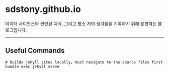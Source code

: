 # sdstony.github.io

데이터 사이언스와 관련된 지식, 그리고 평소 저의 생각들을 기록하기 위해 운영하는 블로그입니다. 

---

## Useful Commands

```shell
# builds jekyll sites locally, must navigate to the source files first
bundle exec jekyll serve
```